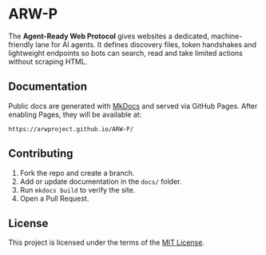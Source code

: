 # ARW-P

The **Agent-Ready Web Protocol** gives websites a dedicated, machine-friendly lane for AI agents. It defines discovery files, token handshakes and lightweight endpoints so bots can search, read and take limited actions without scraping HTML.

## Documentation
Public docs are generated with [MkDocs](https://www.mkdocs.org/) and served via GitHub Pages. After enabling Pages, they will be available at:
```
https://arwproject.github.io/ARW-P/
```

## Contributing
1. Fork the repo and create a branch.
2. Add or update documentation in the `docs/` folder.
3. Run `mkdocs build` to verify the site.
4. Open a Pull Request.

## License
This project is licensed under the terms of the [MIT License](LICENSE).
